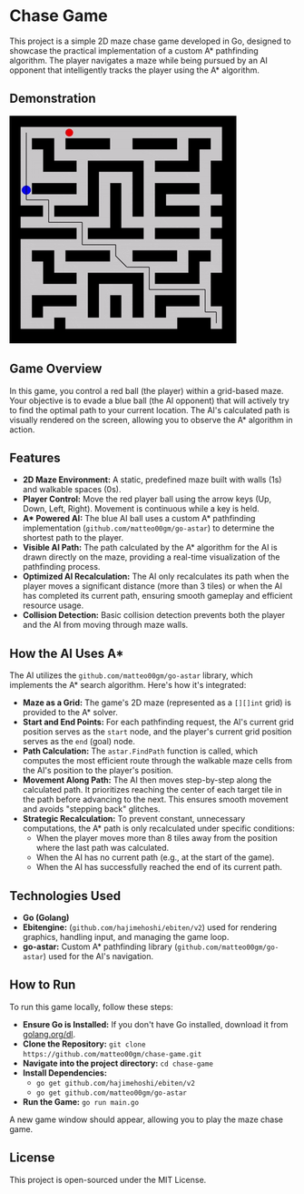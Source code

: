 # Chase Game
This project is a simple 2D maze chase game developed in Go, designed to showcase the practical implementation of a custom A* pathfinding algorithm. The player navigates a maze while being pursued by an AI opponent that intelligently tracks the player using the A* algorithm.

## Demonstration
![Chase Game](/assets/chase.gif)

## Game Overview
In this game, you control a red ball (the player) within a grid-based maze. Your objective is to evade a blue ball (the AI opponent) that will actively try to find the optimal path to your current location. The AI's calculated path is visually rendered on the screen, allowing you to observe the A* algorithm in action.

## Features
* **2D Maze Environment:** A static, predefined maze built with walls (1s) and walkable spaces (0s).
* **Player Control:** Move the red player ball using the arrow keys (Up, Down, Left, Right). Movement is continuous while a key is held.
* **A\* Powered AI:** The blue AI ball uses a custom A\* pathfinding implementation (`github.com/matteo00gm/go-astar`) to determine the shortest path to the player.
* **Visible AI Path:** The path calculated by the A\* algorithm for the AI is drawn directly on the maze, providing a real-time visualization of the pathfinding process.
* **Optimized AI Recalculation:** The AI only recalculates its path when the player moves a significant distance (more than 3 tiles) or when the AI has completed its current path, ensuring smooth gameplay and efficient resource usage.
* **Collision Detection:** Basic collision detection prevents both the player and the AI from moving through maze walls.

## How the AI Uses A\*
The AI utilizes the `github.com/matteo00gm/go-astar` library, which implements the A\* search algorithm. Here's how it's integrated:

* **Maze as a Grid:** The game's 2D maze (represented as a `[][]int` grid) is provided to the A\* solver.
* **Start and End Points:** For each pathfinding request, the AI's current grid position serves as the `start` node, and the player's current grid position serves as the `end` (goal) node.
* **Path Calculation:** The `astar.FindPath` function is called, which computes the most efficient route through the walkable maze cells from the AI's position to the player's position.
* **Movement Along Path:** The AI then moves step-by-step along the calculated path. It prioritizes reaching the center of each target tile in the path before advancing to the next. This ensures smooth movement and avoids "stepping back" glitches.
* **Strategic Recalculation:** To prevent constant, unnecessary computations, the A\* path is only recalculated under specific conditions:
    * When the player moves more than 8 tiles away from the position where the last path was calculated.
    * When the AI has no current path (e.g., at the start of the game).
    * When the AI has successfully reached the end of its current path.

## Technologies Used
* **Go (Golang)**
* **Ebitengine:** (`github.com/hajimehoshi/ebiten/v2`) used for rendering graphics, handling input, and managing the game loop.
* **go-astar:** Custom A\* pathfinding library (`github.com/matteo00gm/go-astar`) used for the AI's navigation.

## How to Run
To run this game locally, follow these steps:

* **Ensure Go is Installed:** If you don't have Go installed, download it from [golang.org/dl](https://golang.org/dl/).
* **Clone the Repository:** `git clone https://github.com/matteo00gm/chase-game.git`
* **Navigate into the project directory:** `cd chase-game`
* **Install Dependencies:**
    * `go get github.com/hajimehoshi/ebiten/v2`
    * `go get github.com/matteo00gm/go-astar`
* **Run the Game:** `go run main.go`

A new game window should appear, allowing you to play the maze chase game.

## License
This project is open-sourced under the MIT License.
